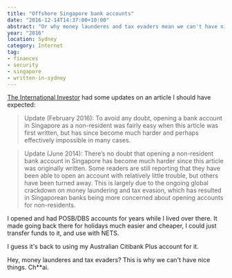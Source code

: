 ```yaml
---
title: "Offshore Singapore bank accounts"
date: "2016-12-14T14:37:00+10:00"
abstract: "Or why money launderes and tax evaders mean we can't have nice things"
year: "2016"
location: Sydney
category: Internet
tag:
- finances
- security
- singapore
- written-in-sydney
---
```

[The International Investor] had some updates on an article I should have expected:

> Update (February 2016): To avoid any doubt, opening a bank account in Singapore as a non-resident was fairly easy when this article was first written, but has since become much harder and perhaps effectively impossible in many cases.

> Update (June 2014): There’s no doubt that opening a non-resident bank account in Singapore has become much harder since this article was originally written. Some readers are still reporting that they have been able to open an account with relatively little trouble, but others have been turned away. This is largely due to the ongoing global crackdown on money laundering and tax evasion, which has resulted in Singaporean banks being more concerned about opening accounts for non-residents.

I opened and had POSB/DBS accounts for years while I lived over there. It made going back there for holidays much easier and cheaper, I could just transfer funds to it, and use with NETS.

I guess it's back to using my Australian Citibank Plus account for it.

Hey, money launderes and tax evaders? This is why we can't have nice things. Ch\*\*ai.

[The International Investor]: https://the-international-investor.com/investment-faq/open-offshore-bank-account-singapore

